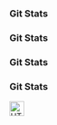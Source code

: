 ### Git Stats

### Git Stats

### Git Stats

### Git Stats

[<img align="left" alt="HTML5" width="26px" src="https://cdn.jsdelivr.net/gh/devicons/devicon/icons/html5/html5-original.svg" style="padding-right:15px;" />](https://developer.mozilla.org/en-US/docs/Web/HTML)
